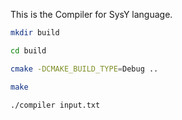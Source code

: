 This is the Compiler for SysY language.

```sh
mkdir build 

cd build 

cmake -DCMAKE_BUILD_TYPE=Debug ..

make 

./compiler input.txt

```
